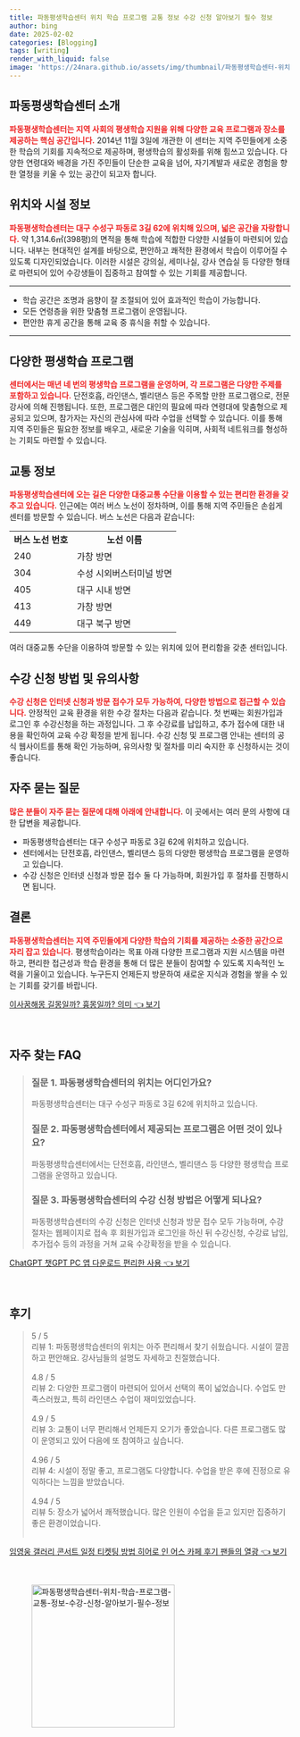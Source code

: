 ```yaml
---
title: 파동평생학습센터 위치 학습 프로그램 교통 정보 수강 신청 알아보기 필수 정보
author: bing
date: 2025-02-02
categories: [Blogging]
tags: [writing]
render_with_liquid: false
image: 'https://24nara.github.io/assets/img/thumbnail/파동평생학습센터-위치-학습-프로그램-교통-정보-수강-신청-알아보기-필수-정보.webp'
---
```



<h2 id='파동평생학습센터소개'>파동평생학습센터 소개</h2>

<p><b><span style="color: #ee2323;">파동평생학습센터는 지역 사회의 평생학습 지원을 위해 다양한 교육 프로그램과 장소를 제공하는 핵심 공간입니다.</span></b> 2014년 11월 3일에 개관한 이 센터는 지역 주민들에게 소중한 학습의 기회를 지속적으로 제공하며, 평생학습의 활성화를 위해 힘쓰고 있습니다. 다양한 연령대와 배경을 가진 주민들이 단순한 교육을 넘어, 자기계발과 새로운 경험을 향한 열정을 키울 수 있는 공간이 되고자 합니다.</p>

<h2 id='위치와시설정보'>위치와 시설 정보</h2>

<p><b><span style="color: #ee2323;">파동평생학습센터는 대구 수성구 파동로 3길 62에 위치해 있으며, 넓은 공간을 자랑합니다.</span></b> 약 1,314.6㎡(398평)의 면적을 통해 학습에 적합한 다양한 시설들이 마련되어 있습니다. 내부는 현대적인 설계를 바탕으로, 편안하고 쾌적한 환경에서 학습이 이루어질 수 있도록 디자인되었습니다. 이러한 시설은 강의실, 세미나실, 강사 연습실 등 다양한 형태로 마련되어 있어 수강생들이 집중하고 참여할 수 있는 기회를 제공합니다.</p>

<hr />

<ul>
    <li>학습 공간은 조명과 음향이 잘 조절되어 있어 효과적인 학습이 가능합니다.</li>
    <li>모든 연령층을 위한 맞춤형 프로그램이 운영됩니다.</li>
    <li>편안한 휴게 공간을 통해 교육 중 휴식을 취할 수 있습니다.</li>
</ul>

<hr />

<h2 id='다양한평생학습프로그램'>다양한 평생학습 프로그램</h2>

<p><b><span style="color: #ee2323;">센터에서는 매년 네 번의 평생학습 프로그램을 운영하며, 각 프로그램은 다양한 주제를 포함하고 있습니다.</span></b> 단전호흡, 라인댄스, 벨리댄스 등은 주목할 만한 프로그램으로, 전문 강사에 의해 진행됩니다. 또한, 프로그램은 대인의 필요에 따라 연령대에 맞춤형으로 제공되고 있으며, 참가자는 자신의 관심사에 따라 수업을 선택할 수 있습니다. 이를 통해 지역 주민들은 필요한 정보를 배우고, 새로운 기술을 익히며, 사회적 네트워크를 형성하는 기회도 마련할 수 있습니다.</p>

<h2 id='교통정보'>교통 정보</h2>

<p><b><span style="color: #ee2323;">파동평생학습센터에 오는 길은 다양한 대중교통 수단을 이용할 수 있는 편리한 환경을 갖추고 있습니다.</span></b> 인근에는 여러 버스 노선이 정차하며, 이를 통해 지역 주민들은 손쉽게 센터를 방문할 수 있습니다. 버스 노선은 다음과 같습니다:</p>

<table>
    <tr>
        <td style="text-align: center; height: 17px;"><b>버스 노선 번호</b></td>
        <td style="text-align: center; height: 17px;"><b>노선 이름</b></td>
    </tr>
    <tr>
        <td>240</td>
        <td>가창 방면</td>
    </tr>
    <tr>
        <td>304</td>
        <td>수성 시외버스터미널 방면</td>
    </tr>
    <tr>
        <td>405</td>
        <td>대구 시내 방면</td>
    </tr>
    <tr>
        <td>413</td>
        <td>가창 방면</td>
    </tr>
    <tr>
        <td>449</td>
        <td>대구 북구 방면</td>
    </tr>
</table>

<p>여러 대중교통 수단을 이용하여 방문할 수 있는 위치에 있어 편리함을 갖춘 센터입니다.</p>

<h2 id='수강신청방법및유의사항'>수강 신청 방법 및 유의사항</h2>

<p><b><span style="color: #ee2323;">수강 신청은 인터넷 신청과 방문 접수가 모두 가능하여, 다양한 방법으로 접근할 수 있습니다.</span></b> 안정적인 교육 환경을 위한 수강 절차는 다음과 같습니다. 첫 번째는 회원가입과 로그인 후 수강신청을 하는 과정입니다. 그 후 수강료를 납입하고, 추가 접수에 대한 내용을 확인하여 교육 수강 확정을 받게 됩니다. 수강 신청 및 프로그램 안내는 센터의 공식 웹사이트를 통해 확인 가능하며, 유의사항 및 절차를 미리 숙지한 후 신청하시는 것이 좋습니다.</p>

<h2 id='자주묻는질문'>자주 묻는 질문</h2>

<p><b><span style="color: #ee2323;">많은 분들이 자주 묻는 질문에 대해 아래에 안내합니다.</span></b> 이 곳에서는 여러 문의 사항에 대한 답변을 제공합니다.</p>

<ul>
    <li>파동평생학습센터는 대구 수성구 파동로 3길 62에 위치하고 있습니다.</li>
    <li>센터에서는 단전호흡, 라인댄스, 벨리댄스 등의 다양한 평생학습 프로그램을 운영하고 있습니다.</li>
    <li>수강 신청은 인터넷 신청과 방문 접수 둘 다 가능하며, 회원가입 후 절차를 진행하시면 됩니다.</li>
</ul>

<h2 id='결론'>결론</h2>

<p><b><span style="color: #ee2323;">파동평생학습센터는 지역 주민들에게 다양한 학습의 기회를 제공하는 소중한 공간으로 자리 잡고 있습니다.</span></b> 평생학습이라는 목표 아래 다양한 프로그램과 지원 시스템을 마련하고, 편리한 접근성과 학습 환경을 통해 더 많은 분들이 참여할 수 있도록 지속적인 노력을 기울이고 있습니다. 누구든지 언제든지 방문하여 새로운 지식과 경험을 쌓을 수 있는 기회를 갖기를 바랍니다.</p>


<p><a class="click-button" title="이사꿈해몽 길몽일까? 흉몽일까? 의미" href="https://24nara.github.io/posts/%EC%9D%B4%EC%82%AC%EA%BF%88%ED%95%B4%EB%AA%BD-%EA%B8%B8%EB%AA%BD%EC%9D%BC%EA%B9%8C-%ED%9D%89%EB%AA%BD%EC%9D%BC%EA%B9%8C-%EC%9D%98%EB%AF%B8/" rel="dofollow">이사꿈해몽 길몽일까? 흉몽일까? 의미 👈 보기</a></p><br>
<h2 id='자주_찾는_FAQ'>자주 찾는 FAQ</h2>
<div itemscope="" itemtype="https://schema.org/FAQPage"> 
<blockquote> 
<div itemscope="" itemprop="mainEntity" itemtype="https://schema.org/Question"> 
<h3 itemprop="name">질문 1. 파동평생학습센터의 위치는 어디인가요?</h3> 
<div itemscope="" itemprop="acceptedAnswer" itemtype="https://schema.org/Answer"> 
<span itemprop="text"> 
<p>파동평생학습센터는 대구 수성구 파동로 3길 62에 위치하고 있습니다.</p> 
</span> 
</div> 
</div> 
<div itemscope="" itemprop="mainEntity" itemtype="https://schema.org/Question"> 
<h3 itemprop="name">질문 2. 파동평생학습센터에서 제공되는 프로그램은 어떤 것이 있나요?</h3> 
<div itemscope="" itemprop="acceptedAnswer" itemtype="https://schema.org/Answer"> 
<span itemprop="text"> 
<p>파동평생학습센터에서는 단전호흡, 라인댄스, 벨리댄스 등 다양한 평생학습 프로그램을 운영하고 있습니다.</p> 
</span> 
</div> 
</div> 
<div itemscope="" itemprop="mainEntity" itemtype="https://schema.org/Question"> 
<h3 itemprop="name">질문 3. 파동평생학습센터의 수강 신청 방법은 어떻게 되나요?</h3> 
<div itemscope="" itemprop="acceptedAnswer" itemtype="https://schema.org/Answer"> 
<span itemprop="text"> 
<p>파동평생학습센터의 수강 신청은 인터넷 신청과 방문 접수 모두 가능하며, 수강절차는 웹페이지로 접속 후 회원가입과 로그인을 하신 뒤 수강신청, 수강료 납입, 추가접수 등의 과정을 거쳐 교육 수강확정을 받을 수 있습니다.</p> 
</span> 
</div> 
</div> 
</blockquote> 
</div>
<p><a class="click-button" title="ChatGPT 챗GPT PC 앱 다운로드 편리한 사용" href="https://24nara.github.io/posts/ChatGPT-%EC%B1%97GPT-PC-%EC%95%B1-%EB%8B%A4%EC%9A%B4%EB%A1%9C%EB%93%9C-%ED%8E%B8%EB%A6%AC%ED%95%9C-%EC%82%AC%EC%9A%A9/" rel="dofollow">ChatGPT 챗GPT PC 앱 다운로드 편리한 사용 👈 보기</a></p><br>
<h2 id='후기'>후기</h2>
<div itemscope itemtype="https://schema.org/Product">
  <blockquote>
  <div itemprop="review" itemscope itemtype="https://schema.org/Review">
      <div itemprop="reviewRating" itemscope itemtype="https://schema.org/Rating"> <span itemprop="ratingValue">5</span> / <span itemprop="bestRating">5</span> </div>
      <span itemprop="reviewBody">리뷰 1: 파동평생학습센터의 위치는 아주 편리해서 찾기 쉬웠습니다. 시설이 깔끔하고 편안해요. 강사님들의 설명도 자세하고 친절했습니다.</span>
  </div>
  <br>
  <div itemprop="review" itemscope itemtype="https://schema.org/Review">
      <div itemprop="reviewRating" itemscope itemtype="https://schema.org/Rating"> <span itemprop="ratingValue">4.8</span> / <span itemprop="bestRating">5</span> </div>
      <span itemprop="reviewBody">리뷰 2: 다양한 프로그램이 마련되어 있어서 선택의 폭이 넓었습니다. 수업도 만족스러웠고, 특히 라인댄스 수업이 재미있었습니다.</span>
  </div>
  <br>
  <div itemprop="review" itemscope itemtype="https://schema.org/Review">
      <div itemprop="reviewRating" itemscope itemtype="https://schema.org/Rating"> <span itemprop="ratingValue">4.9</span> / <span itemprop="bestRating">5</span> </div>
      <span itemprop="reviewBody">리뷰 3: 교통이 너무 편리해서 언제든지 오기가 좋았습니다. 다른 프로그램도 많이 운영되고 있어 다음에 또 참여하고 싶습니다.</span>
  </div>
  <br>
  <div itemprop="review" itemscope itemtype="https://schema.org/Review">
      <div itemprop="reviewRating" itemscope itemtype="https://schema.org/Rating"> <span itemprop="ratingValue">4.96</span> / <span itemprop="bestRating">5</span> </div>
      <span itemprop="reviewBody">리뷰 4: 시설이 정말 좋고, 프로그램도 다양합니다. 수업을 받은 후에 진정으로 유익하다는 느낌을 받았습니다.</span>
  </div>
  <br>
  <div itemprop="review" itemscope itemtype="https://schema.org/Review">
      <div itemprop="reviewRating" itemscope itemtype="https://schema.org/Rating"> <span itemprop="ratingValue">4.94</span> / <span itemprop="bestRating">5</span> </div>
      <span itemprop="reviewBody">리뷰 5: 장소가 넓어서 쾌적했습니다. 많은 인원이 수업을 듣고 있지만 집중하기 좋은 환경이었습니다.</span>
  </div>
  <br>
  </blockquote>
</div>
<p><a class="click-button" title="임영웅 갤러리 콘서트 일정 티켓팅 방법 히어로 인 어스 카페 후기 팬들의 열광" href="https://24nara.github.io/posts/%EC%9E%84%EC%98%81%EC%9B%85-%EA%B0%A4%EB%9F%AC%EB%A6%AC-%EC%BD%98%EC%84%9C%ED%8A%B8-%EC%9D%BC%EC%A0%95-%ED%8B%B0%EC%BC%93%ED%8C%85-%EB%B0%A9%EB%B2%95-%ED%9E%88%EC%96%B4%EB%A1%9C-%EC%9D%B8-%EC%96%B4%EC%8A%A4-%EC%B9%B4%ED%8E%98-%ED%9B%84%EA%B8%B0-%ED%8C%AC%EB%93%A4%EC%9D%98-%EC%97%B4%EA%B4%91/" rel="dofollow">임영웅 갤러리 콘서트 일정 티켓팅 방법 히어로 인 어스 카페 후기 팬들의 열광 👈 보기</a></p><br>
<figure class="image"><img src="https://24nara.github.io/assets/img/thumbnail/파동평생학습센터-위치-학습-프로그램-교통-정보-수강-신청-알아보기-필수-정보.webp" alt="파동평생학습센터-위치-학습-프로그램-교통-정보-수강-신청-알아보기-필수-정보" width="256" height="256"></figure>
